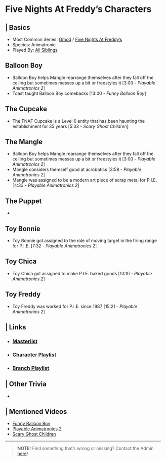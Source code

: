 # Five Nights At Freddy’s Characters  


## | Basics
- Most Common Series: [Gmod](6.Series/Gmod.html) / [Five Nights At Freddy’s](6.Series/FNAF.html)  
- Species: Animatronic  
- Played By: [All Siblings](./chapter_3.html)


## Balloon Boy
- Balloon Boy helps Mangle rearrange themselves after they fall off the ceiling but sometimes messes up a bit or freestyles it \[3:03 - *Playable Animatronics 2*]
- Toast taught Balloon Boy comebacks \[13:00 - *Funny Balloon Boy*]

## The Cupcake
- The FNAF Cupcake is a Level 0 entity that has been haunting the establishment for 35 years \[5:33 - *Scary Ghost Children*]

## The Mangle
- Balloon Boy helps Mangle rearrange themselves after they fall off the ceiling but sometimes messes up a bit or freestyles it \[3:03 - *Playable Animatronics 2*]
- Mangle considers themself good at acrobatics \[3:58 - *Playable Animatronics 2*]
- Mangle was assigned to be a modern art piece of scrap metal for P.I.E. \[4:33 - *Playable Animatronics 2*]

## The Puppet
- 

## Toy Bonnie
- Toy Bonnie got assigned to the role of moving target in the firing range for P.I.E. \[7:32 - *Playable Animatronics 2*]

## Toy Chica
- Toy Chica got assigned to make P.I.E. baked goods \[10:10 - *Playable Animatronics 2*]

## Toy Freddy
- Toy Freddy was worked for P.I.E. since 1987 \[15:21 - *Playable Animatronics 2*]

 
## | Links  
- ### [Masterlist]()  
- ### [Character Playlist]()  
- ### [Branch Playlist]()  


## | Other Trivia  
-   

## | Mentioned Videos
- [Funny Balloon Boy](https://youtu.be/EnoiRkmE1y8)
- [Playable Animatronics 2](https://youtu.be/_tv07JJ0HE8)
- [Scary Ghost Children](https://youtu.be/mUAbzwh5m6U)

----

> **NOTE:** Find something that’s wrong or missing? Contact the Admin [here](../chapter_2.html)!